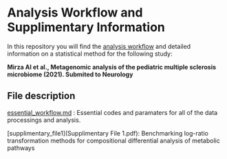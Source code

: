 # Analysis Workflow and Supplimentary Information 

In this repository you will find the [analysis workflow](essential_workflow.md) and detailed information on a statistical method for the following study:

**Mirza AI et al., Metagenomic analysis of the pediatric multiple sclerosis microbiome (2021). Submited to Neurology**

## File description
[essential_workflow.md](essential_workflow.md) : Essential codes and paramaters for all of the data processings and analysis. 

[supplimentary_file1](Supplimentary File 1.pdf): Benchmarking log-ratio transformation methods for compositional differential analysis of metabolic pathways